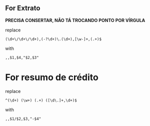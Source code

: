 ## For Extrato

**PRECISA CONSERTAR, NÃO TÁ TROCANDO PONTO POR VÍRGULA**

replace 
```regex  
(\d+\/\d+\/\d+),(-?\d+)\.(\d+),[\w-]+,(.+)$
```

with 

```regex
,,$1,$4,"$2,$3"
```

# For resumo de crédito
replace
```regex
^(\d+) (\w+) (.+) ([\d\.]+,\d+)$
```
with
```regex
,,$1/$2,$3,"-$4"
```